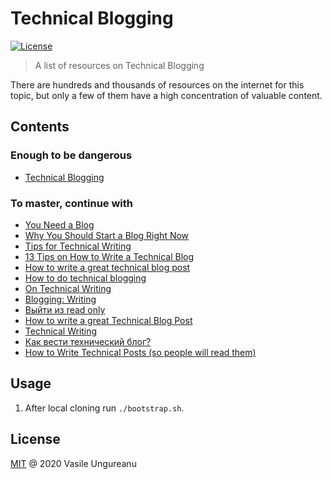 # Technical Blogging

<a href="https://github.com/VasileUngureanu/repository-template/blob/master/LICENSE"><img src="https://img.shields.io/badge/license-MIT-green.svg" alt="License"></a>

> A list of resources on Technical Blogging

There are hundreds and thousands of resources on the internet for this topic, but only a few of them have a high concentration of valuable content.

## Contents

### Enough to be dangerous

* [Technical Blogging](https://technicalblogging.com/)

### To master, continue with

* [You Need a Blog](https://www.donnfelker.com/you-need-a-blog/)
* [Why You Should Start a Blog Right Now](https://guzey.com/personal/why-have-a-blog/)
* [Tips for Technical Writing](https://8thlight.com/blog/martin-gaston/2019/10/22/tips-for-technical-writing.html)
* [13 Tips on How to Write a Technical Blog](https://srcxp.com/how-to-write-a-technical-blog/)
* [How to write a great technical blog post](https://freecodecamp.org/news/how-to-write-a-great-technical-blog-post-414c414b67f6/)
* [How to do technical blogging](https://dev.to/yelluw/how-to-do-technical-blogging)
* [On Technical Writing](https://arturdryomov.dev/posts/on-technical-writing/)
* [Blogging: Writing](https://blog.stylingandroid.com/blogging-writing/)
* [Выйти из read only](https://medium.com/@MortyMerr/%D0%B2%D1%8B%D0%B9%D1%82%D0%B8-%D0%B8%D0%B7-read-only-86de32fefd38)
* [How to write a great Technical Blog Post](https://x-team.com/blog/write-a-technical-blog-post/?utm_source=twitter&utm_medium=social&utm_campaign=social-post)
* [Technical Writing](https://developers.google.com/tech-writing)
* [Как вести технический блог?](https://habr.com/ru/company/cardsmobile/blog/509388/)
* [How to Write Technical Posts (so people will read them)](https://reasonablypolymorphic.com/blog/writing-technical-posts/)

## Usage

1. After local cloning run `./bootstrap.sh`.

License
-------

[MIT](LICENSE) @ 2020 Vasile Ungureanu
